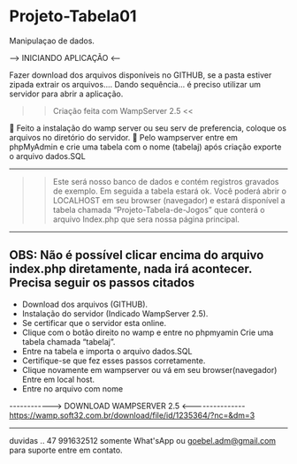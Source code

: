 # Projeto-Tabela01
Manipulaçao de dados.

--> INICIANDO APLICAÇÃO <--

Fazer download dos arquivos disponíveis no GITHUB, se a pasta estiver zipada extrair os arquivos....
Dando sequência... é preciso utilizar um servidor para abrir a aplicação.
>> Criação feita com WampServer 2.5 <<

	Feito a instalação do wamp server ou seu serv de preferencia, coloque os arquivos no diretório do servidor.
	Pelo wampserver entre em phpMyAdmin e crie uma tabela com o nome (tabelaj) após criação exporte o arquivo dados.SQL

--------------------------------------------------------------------
>>Este será nosso banco de dados e contém registros gravados de exemplo. Em seguida a tabela estará ok.
Você poderá abrir o LOCALHOST em seu browser (navegador) e estará disponível a tabela chamada “Projeto-Tabela-de-Jogos” que conterá o arquivo Index.php que sera nossa página principal.

---------------------------------------------------------------------

OBS: Não é possível clicar encima do arquivo index.php diretamente, nada irá acontecer.
Precisa seguir os passos citados
----------------------------------------------------------------------
- Download dos arquivos (GITHUB).
- Instalação do servidor (Indicado WampServer 2.5).
- Se certificar que o servidor esta online.
- Clique com o botão direito no wamp e entre no phpmyamin
Crie uma tabela chamada “tabelaj”.
- Entre na tabela e importa o arquivo dados.SQL
- Certifique-se que fez esses passos corretamente.
- Clique novamente em wampserver ou vá em seu browser(navegador)
Entre em local host.
- Entre no arquivo com nome <Projeto-Tabela-de-Jogos>

------------> DOWNLOAD WAMPSERVER 2.5 <---------------
https://wamp.soft32.com.br/download/file/id/1235364/?nc=&dm=3

-----------------------------------------------------------------------
duvidas ..
47 991632512 somente What'sApp
ou
goebel.adm@gmail.com
para suporte entre em contato.
